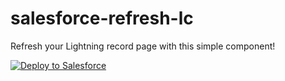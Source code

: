 # salesforce-refresh-lc
Refresh your Lightning record page with this simple component! 

<a href="https://githubsfdeploy.herokuapp.com/app/githubdeploy/JeroenSfdc/salesforce-refresh-lc">
  <img alt="Deploy to Salesforce"
       src="https://raw.githubusercontent.com/afawcett/githubsfdeploy/master/deploy.png">
</a>

